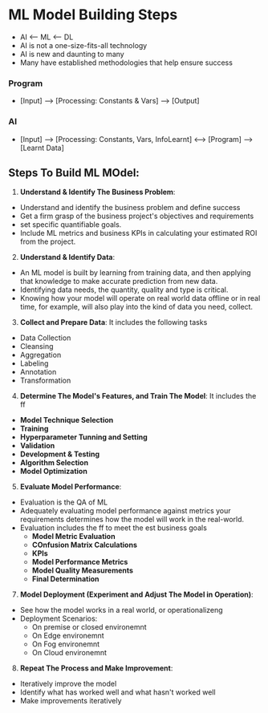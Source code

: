 # ML Model Building Steps
- AI <-- ML <-- DL
- AI is not a one-size-fits-all technology
- AI is new and daunting to many
- Many have established methodologies that help ensure success
### Program
- [Input] --> [Processing: Constants & Vars] --> [Output]
### AI
- [Input] --> [Processing: Constants, Vars, InfoLearnt] <--> [Program] --> [Learnt Data]
## Steps To Build ML MOdel:
1. **Understand & Identify The Business Problem**:
  - Understand and identify the business problem and define success
  - Get a firm grasp of the business project's objectives and requirements
  - set specific quantifiable goals.
  - Include ML metrics and business KPIs in calculating your estimated ROI from the project.
2. **Understand & Identify Data**:
  - An ML model is built by learning from training data, and then applying that knowledge to make accurate prediction from new data.
  - Identifying data needs, the quantity, quality and type is critical.
  - Knowing how your model will operate on real world data offline or in real time, for example, will also play into the kind of data you need, collect.
3. **Collect and Prepare Data**: It includes the following tasks
  - Data Collection
  - Cleansing
  - Aggregation
  - Labeling
  - Annotation
  - Transformation
4. **Determine The Model's Features, and Train The Model**: It includes the ff
  - **Model Technique Selection**
  - **Training**
  - **Hyperparameter Tunning and Setting**
  - **Validation**
  - **Development & Testing**
  - **Algorithm Selection**
  - **Model Optimization**
5. **Evaluate Model Performance**:
  - Evaluation is the QA of ML
  - Adequately evaluating model performance against metrics your requirements determines how the model will work in the real-world.
  - Evaluation includes the ff to meet the est business goals
    - **Model Metric Evaluation**
    - **COnfusion Matrix Calculations**
    - **KPIs**
    - **Model Performance Metrics**
    - **Model Quality Measurements**
    - **Final Determination**
7. **Model Deployment (Experiment and Adjust The Model in Operation)**:
  - See how the model works in a real world, or operationalizeng
  - Deployment Scenarios:
    - On premise or closed environemnt
    - On Edge environemnt
    - On Fog environemnt
    - On Cloud environemnt
8. **Repeat The Process and Make Improvement**:
  - Iteratively improve the model
  - Identify what has worked well and what hasn't worked well
  - Make improvements iteratively
